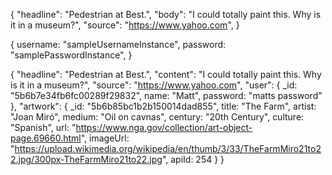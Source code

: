 {
  "headline": "Pedestrian at Best.",
  "body": "I could totally paint this. Why is it in a museum?",
  "source": "https://www.yahoo.com",
}


{ username: "sampleUsernameInstance",
  password: "samplePasswordInstance",
}


{
  "headline": "Pedestrian at Best.",
  "content": "I could totally paint this. Why is it in a museum?",
  "source": "https://www.yahoo.com",
  "user": { _id: "5b6b7e34fb6fc00289f29832", name: "Matt", password: "matts password" },
  "artwork": { _id: "5b6b85bc1b2b150014dad855", title: "The Farm", artist: "Joan Miró", medium: "Oil on cavnas", century: "20th Century", culture: "Spanish", url: "https://www.nga.gov/collection/art-object-page.69660.html", imageUrl: "https://upload.wikimedia.org/wikipedia/en/thumb/3/33/TheFarmMiro21to22.jpg/300px-TheFarmMiro21to22.jpg", apiId: 254 }
}
